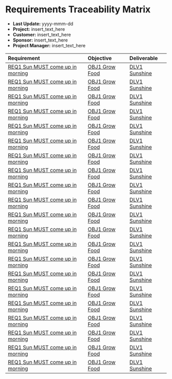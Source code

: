 # Requirements Traceability Matrix

- **Last Update:** yyyy-mmm-dd
- **Project:** insert_text_here
- **Customer:** insert_text_here
- **Sponsor:** insert_text_here
- **Project Manager:** insert_text_here

Requirement                              | Objective              | Deliverable
:--------------------------------------- | :--------------------- | :--------------------
[REQ1 Sun MUST come up in morning][dlv1] | [OBJ1 Grow Food][dlv1] | [DLV1 Sunshine][dlv1]
[REQ1 Sun MUST come up in morning][dlv1] | [OBJ1 Grow Food][dlv1] | [DLV1 Sunshine][dlv1]
[REQ1 Sun MUST come up in morning][dlv1] | [OBJ1 Grow Food][dlv1] | [DLV1 Sunshine][dlv1]
[REQ1 Sun MUST come up in morning][dlv1] | [OBJ1 Grow Food][dlv1] | [DLV1 Sunshine][dlv1]
[REQ1 Sun MUST come up in morning][dlv1] | [OBJ1 Grow Food][dlv1] | [DLV1 Sunshine][dlv1]
[REQ1 Sun MUST come up in morning][dlv1] | [OBJ1 Grow Food][dlv1] | [DLV1 Sunshine][dlv1]
[REQ1 Sun MUST come up in morning][dlv1] | [OBJ1 Grow Food][dlv1] | [DLV1 Sunshine][dlv1]
[REQ1 Sun MUST come up in morning][dlv1] | [OBJ1 Grow Food][dlv1] | [DLV1 Sunshine][dlv1]
[REQ1 Sun MUST come up in morning][dlv1] | [OBJ1 Grow Food][dlv1] | [DLV1 Sunshine][dlv1]
[REQ1 Sun MUST come up in morning][dlv1] | [OBJ1 Grow Food][dlv1] | [DLV1 Sunshine][dlv1]
[REQ1 Sun MUST come up in morning][dlv1] | [OBJ1 Grow Food][dlv1] | [DLV1 Sunshine][dlv1]
[REQ1 Sun MUST come up in morning][dlv1] | [OBJ1 Grow Food][dlv1] | [DLV1 Sunshine][dlv1]
[REQ1 Sun MUST come up in morning][dlv1] | [OBJ1 Grow Food][dlv1] | [DLV1 Sunshine][dlv1]
[REQ1 Sun MUST come up in morning][dlv1] | [OBJ1 Grow Food][dlv1] | [DLV1 Sunshine][dlv1]
[REQ1 Sun MUST come up in morning][dlv1] | [OBJ1 Grow Food][dlv1] | [DLV1 Sunshine][dlv1]
[REQ1 Sun MUST come up in morning][dlv1] | [OBJ1 Grow Food][dlv1] | [DLV1 Sunshine][dlv1]
[REQ1 Sun MUST come up in morning][dlv1] | [OBJ1 Grow Food][dlv1] | [DLV1 Sunshine][dlv1]
[REQ1 Sun MUST come up in morning][dlv1] | [OBJ1 Grow Food][dlv1] | [DLV1 Sunshine][dlv1]
[REQ1 Sun MUST come up in morning][dlv1] | [OBJ1 Grow Food][dlv1] | [DLV1 Sunshine][dlv1]
[REQ1 Sun MUST come up in morning][dlv1] | [OBJ1 Grow Food][dlv1] | [DLV1 Sunshine][dlv1]
[REQ1 Sun MUST come up in morning][dlv1] | [OBJ1 Grow Food][dlv1] | [DLV1 Sunshine][dlv1]

[dlv1]: http://www.google.com
[obj1]: http://www.google.com
[req1]: http://www.google.com
